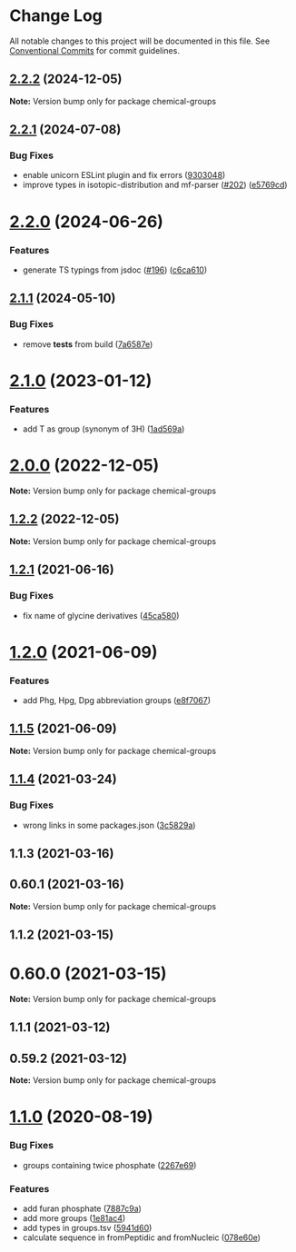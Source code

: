 # Change Log

All notable changes to this project will be documented in this file.
See [Conventional Commits](https://conventionalcommits.org) for commit guidelines.

## [2.2.2](https://github.com/cheminfo/mass-tools/compare/chemical-groups@2.2.1...chemical-groups@2.2.2) (2024-12-05)

**Note:** Version bump only for package chemical-groups





## [2.2.1](https://github.com/cheminfo/mass-tools/compare/chemical-groups@2.2.0...chemical-groups@2.2.1) (2024-07-08)


### Bug Fixes

* enable unicorn ESLint plugin and fix errors ([9303048](https://github.com/cheminfo/mass-tools/commit/93030488bbbd5879dc4639a5d0c81c7664a927b8))
* improve types in isotopic-distribution and mf-parser ([#202](https://github.com/cheminfo/mass-tools/issues/202)) ([e5769cd](https://github.com/cheminfo/mass-tools/commit/e5769cd588adb69974abfa60f411bc2dc1887fa6))





# [2.2.0](https://github.com/cheminfo/mass-tools/compare/chemical-groups@2.1.1...chemical-groups@2.2.0) (2024-06-26)


### Features

* generate TS typings from jsdoc ([#196](https://github.com/cheminfo/mass-tools/issues/196)) ([c6ca610](https://github.com/cheminfo/mass-tools/commit/c6ca610976e04d851420f8b65d8220d39f64a83b))





## [2.1.1](https://github.com/cheminfo/mass-tools/compare/chemical-groups@2.1.0...chemical-groups@2.1.1) (2024-05-10)


### Bug Fixes

* remove __tests__ from build ([7a6587e](https://github.com/cheminfo/mass-tools/commit/7a6587e2024a4c15763d751ccbdaa65baa5351e2))





# [2.1.0](https://github.com/cheminfo/mass-tools/compare/chemical-groups@2.0.0...chemical-groups@2.1.0) (2023-01-12)


### Features

* add T as group (synonym of 3H) ([1ad569a](https://github.com/cheminfo/mass-tools/commit/1ad569a6ad080442434bb9bb44be9f442fdb1833))





# [2.0.0](https://github.com/cheminfo/mass-tools/compare/chemical-groups@1.2.2...chemical-groups@2.0.0) (2022-12-05)

**Note:** Version bump only for package chemical-groups

## [1.2.2](https://github.com/cheminfo/mass-tools/compare/chemical-groups@1.2.1...chemical-groups@1.2.2) (2022-12-05)

**Note:** Version bump only for package chemical-groups

## [1.2.1](https://github.com/cheminfo/mass-tools/compare/chemical-groups@1.2.0...chemical-groups@1.2.1) (2021-06-16)

### Bug Fixes

- fix name of glycine derivatives ([45ca580](https://github.com/cheminfo/mass-tools/commit/45ca580d1258df091e7ab51877b9d0470d7ab6f9))

# [1.2.0](https://github.com/cheminfo/mass-tools/compare/chemical-groups@1.1.5...chemical-groups@1.2.0) (2021-06-09)

### Features

- add Phg, Hpg, Dpg abbreviation groups ([e8f7067](https://github.com/cheminfo/mass-tools/commit/e8f7067b7f226725e7b3c43eb0181b2268d64f5f))

## [1.1.5](https://github.com/cheminfo/mass-tools/compare/chemical-groups@1.1.4...chemical-groups@1.1.5) (2021-06-09)

**Note:** Version bump only for package chemical-groups

## [1.1.4](https://github.com/cheminfo/mass-tools/compare/chemical-groups@1.1.3...chemical-groups@1.1.4) (2021-03-24)

### Bug Fixes

- wrong links in some packages.json ([3c5829a](https://github.com/cheminfo/mass-tools/commit/3c5829a153dd198d56e7d54c065bf7e241ea0423))

## 1.1.3 (2021-03-16)

## 0.60.1 (2021-03-16)

**Note:** Version bump only for package chemical-groups

## 1.1.2 (2021-03-15)

# 0.60.0 (2021-03-15)

**Note:** Version bump only for package chemical-groups

## 1.1.1 (2021-03-12)

## 0.59.2 (2021-03-12)

**Note:** Version bump only for package chemical-groups

# [1.1.0](https://github.com/cheminfo/mf-parser/compare/chemical-groups@1.0.2...chemical-groups@1.1.0) (2020-08-19)

### Bug Fixes

- groups containing twice phosphate ([2267e69](https://github.com/cheminfo/mf-parser/commit/2267e69d22dfd92214904bc2a868557866022eea))

### Features

- add furan phosphate ([7887c9a](https://github.com/cheminfo/mf-parser/commit/7887c9ac2cbd6f034aaa496f234aa696ade55487))
- add more groups ([1e81ac4](https://github.com/cheminfo/mf-parser/commit/1e81ac460b447d730cac7b8d65fea4a6ec69e7f2))
- add types in groups.tsv ([5941d60](https://github.com/cheminfo/mf-parser/commit/5941d60b090a1994e7fe198c9b62d420b4bdda74))
- calculate sequence in fromPeptidic and fromNucleic ([078e60e](https://github.com/cheminfo/mf-parser/commit/078e60e593e77a253f54e330c999213f523129b0))
